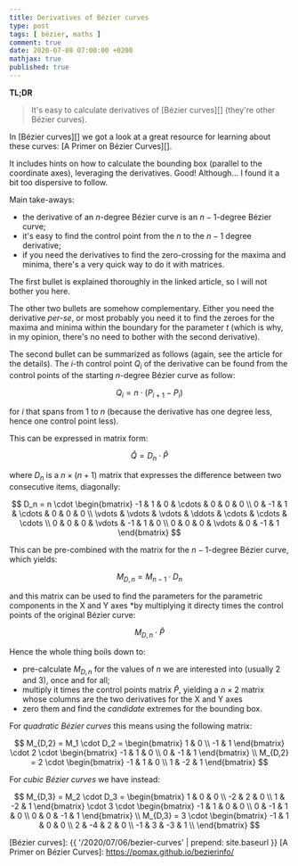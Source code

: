 ```yaml
---
title: Derivatives of Bézier curves
type: post
tags: [ bézier, maths ]
comment: true
date: 2020-07-08 07:00:00 +0200
mathjax: true
published: true
---
```


**TL;DR**

> It's easy to calculate derivatives of [Bézier curves][] (they're other
> Bézier curves).

In [Bézier curves][] we got a look at a great resource for learning
about these curves: [A Primer on Bézier Curves][].

It includes hints on how to calculate the bounding box (parallel to the
coordinate axes), leveraging the derivatives. Good! Although... I found
it a bit too dispersive to follow.

Main take-aways:

- the derivative of an $n$-degree Bézier curve is an $n-1$-degree Bézier
  curve;
- it's easy to find the control point from the $n$ to the $n-1$ degree
  derivative;
- if you need the derivatives to find the zero-crossing for the maxima
  and minima, there's a very quick way to do it with matrices.

The first bullet is explained thoroughly in the linked article, so I
will not bother you here.

The other two bullets are somehow complementary. Either you need the
derivative *per-se*, or most probably you need it to find the zeroes for
the maxima and minima within the boundary for the parameter $t$ (which
is why, in my opinion, there's no need to bother with the second
derivative).

The second bullet can be summarized as follows (again, see the article
for the details). The $i$-th control point $Q_i$ of the derivative can
be found from the control points of the starting $n$-degree Bézier curve
as follow:

$$ Q_i = n \cdot (P_{i+1} - P_i)$$

for $i$ that spans from $1$ to $n$ (because the derivative has one
degree less, hence one control point less).

This can be expressed in matrix form:

$$ \hat{Q} = D_n \cdot \hat{P} $$

where $D_n$ is a $n \times (n+1)$ matrix that expresses the difference
between two consecutive items, diagonally:

$$
D_n = n \cdot \begin{bmatrix}
-1 & 1 & 0 & \cdots & 0 & 0 & 0 \\
0 & -1 & 1 & \cdots & 0 & 0 & 0 \\
\vdots & \vdots & \vdots & \ddots & \cdots & \cdots & \cdots \\
0 & 0 & 0 & \vdots & -1 & 1 & 0 \\
0 & 0 & 0 & \vdots & 0 & -1 & 1
\end{bmatrix}
$$

This can be pre-combined with the matrix for the $n-1$-degree Bézier
curve, which yields:

$$
M_{D,n} = M_{n-1} \cdot D_n
$$

and this matrix can be used to find the parameters for the parametric
components in the X and Y axes *by multiplying it directy times the
control points of the original Bézier curve:

$$
M_{D,n} \cdot \hat{P}
$$

Hence the whole thing boils down to:

- pre-calculate $M_{D,n}$ for the values of $n$ we are interested into
  (usually 2 and 3), once and for all;
- multiply it times the control points matrix $\hat{P}$, yielding a $n
  \times 2$ matrix whose columns are the two derivatives for the X and Y
  axes
- zero them and find the *candidate* extremes for the bounding box.

For *quadratic Bézier curves* this means using the following matrix:

$$
M_{D,2} = M_1 \cdot D_2
    = \begin{bmatrix}
        1 & 0 \\
        -1 & 1
    \end{bmatrix} \cdot 2 \cdot \begin{bmatrix}
        -1 & 1 & 0 \\
        0 & -1 & 1
    \end{bmatrix} \\
M_{D,2} = 2 \cdot \begin{bmatrix}
       -1 &  1 & 0 \\
        1 & -2 & 1
    \end{bmatrix}
$$

For *cubic Bézier curves* we have instead:

$$
M_{D,3} = M_2 \cdot D_3
    = \begin{bmatrix}
         1 &  0 & 0 \\
        -2 &  2 & 0 \\
         1 & -2 & 1 
    \end{bmatrix} \cdot 3 \cdot \begin{bmatrix}
        -1 & 1 & 0 & 0 \\
        0 & -1 & 1 & 0 \\
        0 & 0 & -1 & 1
    \end{bmatrix} \\
M_{D,3} = 3 \cdot \begin{bmatrix}
      -1 &  1 &  0 & 0 \\
       2 & -4 &  2 & 0 \\
      -1 &  3 & -3 & 1 \\
    \end{bmatrix}
$$


[Bézier curves]: {{ '/2020/07/06/bezier-curves' | prepend: site.baseurl }}
[A Primer on Bézier Curves]: https://pomax.github.io/bezierinfo/
